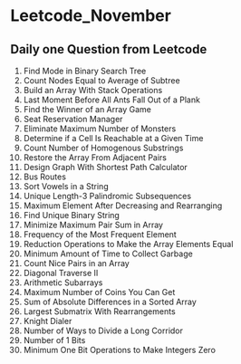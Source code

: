 # Leetcode_November
## Daily one Question from Leetcode
1. Find Mode in Binary Search Tree
2. Count Nodes Equal to Average of Subtree
3. Build an Array With Stack Operations
4.  Last Moment Before All Ants Fall Out of a Plank
5.  Find the Winner of an Array Game
6.  Seat Reservation Manager
7.  Eliminate Maximum Number of Monsters
8.  Determine if a Cell Is Reachable at a Given Time
9.  Count Number of Homogenous Substrings
10.  Restore the Array From Adjacent Pairs
11. Design Graph With Shortest Path Calculator
12. Bus Routes
13. Sort Vowels in a String
14. Unique Length-3 Palindromic Subsequences
15. Maximum Element After Decreasing and Rearranging
16. Find Unique Binary String
17. Minimize Maximum Pair Sum in Array
18. Frequency of the Most Frequent Element
19. Reduction Operations to Make the Array Elements Equal
20. Minimum Amount of Time to Collect Garbage
21. Count Nice Pairs in an Array
22. Diagonal Traverse II
23. Arithmetic Subarrays
24. Maximum Number of Coins You Can Get
25. Sum of Absolute Differences in a Sorted Array
26. Largest Submatrix With Rearrangements
27. Knight Dialer
28. Number of Ways to Divide a Long Corridor
29. Number of 1 Bits
30. Minimum One Bit Operations to Make Integers Zero
